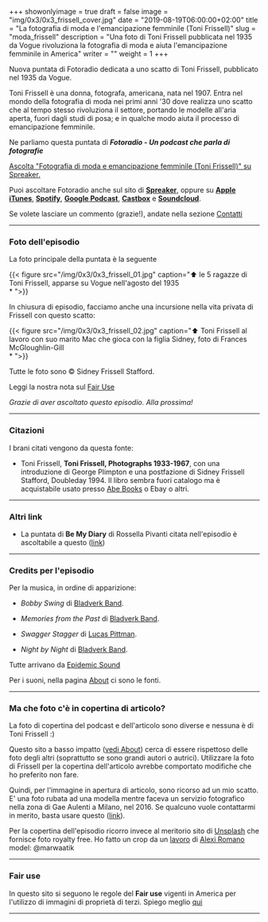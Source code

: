 +++
showonlyimage = true
draft = false
image = "img/0x3/0x3_frissell_cover.jpg"
date = "2019-08-19T06:00:00+02:00"
title = "La fotografia di moda e l'emancipazione femminile (Toni Frissell)"
slug = "moda_frissell"
description = "Una foto di Toni Frissell pubblicata nel 1935 da Vogue rivoluziona la fotografia di moda e aiuta l'emancipazione femminile in America"
writer = ""
weight = 1
+++

Nuova puntata di Fotoradio dedicata a uno scatto di Toni Frissell, pubblicato nel 1935 da Vogue.
<!--more-->

Toni Frissell è una donna, fotografa, americana, nata nel  1907. Entra nel mondo della fotografia di moda nei primi anni '30 dove realizza uno scatto che al tempo stesso rivoluziona il settore, portando le modelle all'aria aperta, fuori dagli studi di posa; e in qualche modo aiuta il processo di emancipazione femminile.

Ne parliamo questa puntata di **_Fotoradio - Un podcast che parla di fotografie_**

<a class="spreaker-player" href="https://www.spreaker.com/episode/18848102" data-resource="episode_id=18848102" data-width="100%" data-height="200px" data-theme="light" data-playlist="false" data-playlist-continuous="false" data-autoplay="false" data-live-autoplay="false" data-chapters-image="true" data-episode-image-position="right" data-hide-logo="false" data-hide-likes="false" data-hide-comments="false" data-hide-sharing="false" data-hide-download="true">Ascolta "Fotografia di moda e emancipazione femminile (Toni Frissell)" su Spreaker.</a>

Puoi ascoltare Fotoradio anche sul sito di <a href="https://www.spreaker.com/show/fotoradio-un-podcast-sulle-fotografie">**Spreaker**</a>, oppure su <a target="blank" href="https://podcasts.apple.com/it/podcast/fotoradio-un-podcast-sulle-fotografie/id1473090985">**Apple iTunes**</a>, <a target="blank" href="https://open.spotify.com/show/3dzBBFOJD2gaz2pRdhlzYh">**Spotify**</a>, <a target="blank" href="https://www.google.com/podcasts?feed=aHR0cHM6Ly93d3cuc3ByZWFrZXIuY29tL3Nob3cvMzYwNzI4OS9lcGlzb2Rlcy9mZWVk">**Google Podcast**</a>, <a target="blank" href="https://castbox.fm/channel/Fotoradio-un-podcast-sulle-fotografie-id2203635?country=it">**Castbox**</a> e <a target="blank" href="https://soundcloud.com/user-153455998">**Soundcloud**</a>.

Se volete lasciare un commento (grazie!), andate nella sezione <a href="/contact/">Contatti</a>

- - -

### Foto dell'episodio

La foto principale della puntata è la seguente

{{< figure src="/img/0x3/0x3_frissell_01.jpg" caption="⬆︎ le 5 ragazze di Toni Frissell, apparse su Vogue nell'agosto del 1935<br>* ">}}

In chiusura di episodio, facciamo anche una incursione nella vita privata di Frissell con questo scatto:

{{< figure src="/img/0x3/0x3_frissell_02.jpg" caption="⬆︎ Toni Frissell al lavoro con suo marito Mac che gioca con la figlia Sidney, foto di Frances McGloughlin-Gill<br>* ">}}

Tutte le foto sono © Sidney Frissell Stafford.

Leggi la nostra nota sul <a target="blank" href="/static_page/fair_use/">Fair Use</a>

_Grazie di aver ascoltato questo episodio. Alla prossima!_

<!--

- - -

### Bonus Tracks

Ted Forbes è uno dei fotografi più interessanti e prolifici a fare video su youtube. Qualche tempo fa, dedicò una puntata del suo show, **The art of photography**, proprio a W. Eugene Smith. Ted non parla solo del reportage da Pittsburgh ma dell'intero lavoro di Smith.

{{< yt 5bIudVlWo4U >}}

Un certo Andrew Levitas sta dirigendo un film su Eugene Smith. Si chiamerà **Minimata** e ci sarà **Johnny Depp** a interpretare Smith. Il film, che uscirà nel 2020 in America, è ispirato alla storia vera che ha coinvolto Smith in Giappone, quando scattò una sua celebre foto: _Tomoko Uemura in Her Bath_ (1971). Lo scatto voleva dimostrare gli effetti dell'inquinamento di mercurio.<br>
Se Fotoradio continuerà dopo la stagione zero, non mancherà un episodio dedicato a questa meraviglioso fotografia, fra le più simili alla _Pietà_ di Michelangelo.
-->

- - -

### Citazioni

I brani citati vengono da questa fonte:

- Toni Frissell, **Toni Frissell, Photographs 1933-1967**, con una introduzione di George Plimpton e una postfazione di Sidney Frissell Stafford, Doubleday 1994. Il libro sembra fuori catalogo ma è acquistabile usato presso <a target="blank" href="https://www.abebooks.co.uk/book-search/title/toni-frissell-photographs-1933-1967/">Abe Books</a> o Ebay o altri.


<!--

- - -
### Errata corrige

-->


- - -

### Altri link

- La puntata di **Be My Diary** di Rossella Pivanti citata nell'episodio è ascoltabile a questo (<a target="blank" href="https://www.spreaker.com/user/bemydiary/bmd-s02e10-finito">link</a>)



- - -

### Credits per l'episodio

Per la musica, in ordine di apparizione:

- _Bobby Swing_ di <a href="https://www.epidemicsound.com/search/?term=Bladverk%20Band" target ="blank">Bladverk Band</a>.

- _Memories from the Past_ di <a href="https://www.epidemicsound.com/search/?term=Bladverk%20Band" target ="blank">Bladverk Band</a>.

- _Swagger Stagger_ di <a href="https://www.epidemicsound.com/search/?term=Lucas%20Pittman" target ="blank">Lucas Pittman</a>.

- _Night by Night_ di <a href="https://www.epidemicsound.com/search/?term=Bladverk%20Band" target ="blank">Bladverk Band</a>.

Tutte arrivano da <a href="https://www.epidemicsound.com/">Epidemic Sound</a>

Per i suoni, nella pagina <a href="/about/">About</a> ci sono le fonti.

- - -

### Ma che foto c'è in copertina di articolo?

La foto di copertina del podcast e dell'articolo sono diverse e nessuna è di Toni Frissell :)

Questo sito a basso impatto (<a href="/about/">vedi About</a>) cerca di essere rispettoso delle foto degli altri (soprattutto se sono grandi autori o autrici). Utilizzare la foto di Frissell per la copertina dell'articolo avrebbe comportato modifiche che ho preferito non fare.

Quindi,
per l'immagine in apertura di articolo, sono ricorso ad un mio scatto. E' una foto rubata ad una modella mentre faceva un servizio fotografico nella zona di Gae Aulenti a Milano, nel 2016. Se qualcuno vuole contattarmi in merito, basta usare questo (<a href="/contact/">link</a>).

Per la copertina dell'episodio ricorro invece al meritorio sito di <a target="blank" href="https://unsplash.com">Unsplash</a> che fornisce foto royalty free.
Ho fatto un crop da un <a target="blank" href="https://unsplash.com/photos/CCx6Fz_CmOI">lavoro</a> di <a target="blank" href="https://unsplash.com/@worldsbetweenlines">Alexi Romano</a>  model: @marwaatik

- - -

### Fair use

In questo sito si seguono le regole del **Fair use** vigenti in America per l'utilizzo di immagini di proprietà di terzi. Spiego meglio <a href="/static_page/fair_use/">qui</a>

- - -
